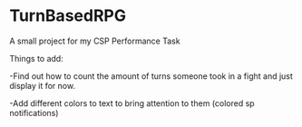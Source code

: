 # TurnBasedRPG
A small project for my CSP Performance Task

Things to add:

-Find out how to count the amount of turns someone took in a fight and just display it for now.

-Add different colors to text to bring attention to them (colored sp notifications)
